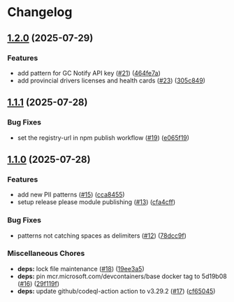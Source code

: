 # Changelog

## [1.2.0](https://github.com/cds-snc/sanitize-pii/compare/v1.1.1...v1.2.0) (2025-07-29)


### Features

* add pattern for GC Notify API key ([#21](https://github.com/cds-snc/sanitize-pii/issues/21)) ([464fe7a](https://github.com/cds-snc/sanitize-pii/commit/464fe7ae68103036bca3ee7093630956da8b3f18))
* add provincial drivers licenses and health cards ([#23](https://github.com/cds-snc/sanitize-pii/issues/23)) ([305c849](https://github.com/cds-snc/sanitize-pii/commit/305c84951fbed6f9a3e63e397d8aa68f8cbb7fd3))

## [1.1.1](https://github.com/cds-snc/sanitize-pii/compare/v1.1.0...v1.1.1) (2025-07-28)


### Bug Fixes

* set the registry-url in npm publish workflow ([#19](https://github.com/cds-snc/sanitize-pii/issues/19)) ([e065f19](https://github.com/cds-snc/sanitize-pii/commit/e065f19d3210c89dc40e390141488f72eb7c47b3))

## [1.1.0](https://github.com/cds-snc/sanitize-pii/compare/v1.0.2...v1.1.0) (2025-07-28)


### Features

* add new PII patterns ([#15](https://github.com/cds-snc/sanitize-pii/issues/15)) ([cca8455](https://github.com/cds-snc/sanitize-pii/commit/cca8455b7c6ea6d4ee66b6c7bbc552127c3d8e6c))
* setup release please module publishing ([#13](https://github.com/cds-snc/sanitize-pii/issues/13)) ([cfa4cff](https://github.com/cds-snc/sanitize-pii/commit/cfa4cff69e1f3475d0d15cd97e688755e64e6489))


### Bug Fixes

* patterns not catching spaces as delimiters ([#12](https://github.com/cds-snc/sanitize-pii/issues/12)) ([78dcc9f](https://github.com/cds-snc/sanitize-pii/commit/78dcc9fe925bb7ccae632027103798957e53b855))


### Miscellaneous Chores

* **deps:** lock file maintenance ([#18](https://github.com/cds-snc/sanitize-pii/issues/18)) ([19ee3a5](https://github.com/cds-snc/sanitize-pii/commit/19ee3a55d21c5c30b285d881f2ebb1b29dec5609))
* **deps:** pin mcr.microsoft.com/devcontainers/base docker tag to 5d19b08 ([#16](https://github.com/cds-snc/sanitize-pii/issues/16)) ([29f119f](https://github.com/cds-snc/sanitize-pii/commit/29f119fc789f950094e138dded67269461957c6d))
* **deps:** update github/codeql-action action to v3.29.2 ([#17](https://github.com/cds-snc/sanitize-pii/issues/17)) ([cf65045](https://github.com/cds-snc/sanitize-pii/commit/cf6504517ddc691691a1fcf4105bba895a8972fb))
